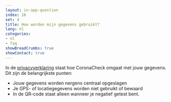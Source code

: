 ```yaml
---
layout: in-app-question
index: 16
set: 4
title: Hoe worden mijn gegevens gebruikt?
lang: nl
categories:
- nl
- faq
showBreadCrumbs: true
showContact: true
---
```

In de [privacyverklaring](/nl/privacy) staat hoe CoronaCheck omgaat met jouw gegevens. Dit zijn de belangrijkste punten:

- Jouw gegevens worden nergens centraal opgeslagen
- Je GPS- of locatiegegevens worden niet gebruikt of bewaard
- In de QR-code staat alleen wanneer je negatief getest bent.
